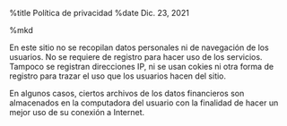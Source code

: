 %title Política de privacidad
%date Dic. 23, 2021

%mkd

En este sitio no se recopilan datos personales ni de navegación de los usuarios.
No se requiere de registro para hacer uso de los servicios. Tampoco se registran
direcciones IP, ni se usan cokies ni otra forma de registro para trazar el uso
que los usuarios hacen del sitio.

En algunos casos, ciertos archivos de los datos financieros son almacenados en
la computadora del usuario con la finalidad de hacer un mejor uso de su conexión
a Internet.
